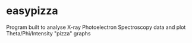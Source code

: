 # easypizza
Program built to analyse X-ray Photoelectron Spectroscopy data and plot Theta/Phi/Intensity "pizza" graphs
